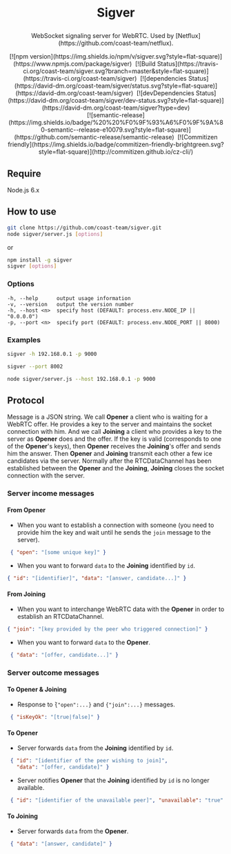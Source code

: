 # <p align="center">Sigver</p>
<p align="center">
WebSocket signaling server for WebRTC. Used by  [Netflux](https://github.com/coast-team/netflux).
<p>

<p align="center">
  [![npm version](https://img.shields.io/npm/v/sigver.svg?style=flat-square)](https://www.npmjs.com/package/sigver)&nbsp;
  [![Build Status](https://travis-ci.org/coast-team/sigver.svg?branch=master&style=flat-square)](https://travis-ci.org/coast-team/sigver)&nbsp;
  [![dependencies Status](https://david-dm.org/coast-team/sigver/status.svg?style=flat-square)](https://david-dm.org/coast-team/sigver)&nbsp;
  [![devDependencies Status](https://david-dm.org/coast-team/sigver/dev-status.svg?style=flat-square)](https://david-dm.org/coast-team/sigver?type=dev)<br />
  [![semantic-release](https://img.shields.io/badge/%20%20%F0%9F%93%A6%F0%9F%9A%80-semantic--release-e10079.svg?style=flat-square)](https://github.com/semantic-release/semantic-release)&nbsp;
  [![Commitizen friendly](https://img.shields.io/badge/commitizen-friendly-brightgreen.svg?style=flat-square)](http://commitizen.github.io/cz-cli/)
<p>

## Require
Node.js 6.x

## How to use
```sh
git clone https://github.com/coast-team/sigver.git
node sigver/server.js [options]
```

or

```sh
npm install -g sigver
sigver [options]
```
### Options
    -h, --help      output usage information
    -v, --version   output the version number
    -h, --host <n>  specify host (DEFAULT: process.env.NODE_IP || "0.0.0.0")
    -p, --port <n>  specify port (DEFAULT: process.env.NODE_PORT || 8000)

### Examples
```sh
sigver -h 192.168.0.1 -p 9000

sigver --port 8002

node sigver/server.js --host 192.168.0.1 -p 9000
```

## Protocol
Message is a JSON string. We call **Opener** a client who is waiting for
a WebRTC offer. He provides a key to the server and maintains the socket connection with him. And we call **Joining** a client who provides a key to the server as **Opener** does and the offer. If the key is valid (corresponds to one of the **Opener**'s keys), then **Opener** receives
the **Joining**'s offer and sends him the answer. Then **Opener** and **Joining**
transmit each other a few ice candidates via the server. Normally after the RTCDataChannel has been established between the **Opener** and the **Joining**, **Joining** closes the socket connection with the server.

### Server income messages
#### From **Opener**
- When you want to establish a connection with someone (you need to provide him the key and wait until he sends the `join` message to the server).
```json
 { "open": "[some unique key]" }
```
- When you want to forward `data` to the **Joining** identified by `id`.
```json
{ "id": "[identifier]", "data": "[answer, candidate...]" }
```


#### From **Joining**
- When you want to interchange WebRTC data with the **Opener** in order to establish an RTCDataChannel.
```json
{ "join": "[key provided by the peer who triggered connection]" }
```
- When you want to forward `data` to the **Opener**.
```json
 { "data": "[offer, candidate...]" }
```

### Server outcome messages
#### To **Opener** & **Joining**
- Response to ̀`{"open":...}` and `{"join":...}` messages.
```json
 { "isKeyOk": "[true|false]" }
```

#### To **Opener**
- Server forwards `data` from the **Joining** identified by `id`.
```json
 { "id": "[identifier of the peer wishing to join]",
   "data": "[offer, candidate]" }
```
- Server notifies **Opener** that the **Joining** identified by `id` is no longer available.
```json
 { "id": "[identifier of the unavailable peer]", "unavailable": "true" }
```

#### To **Joining**
- Server forwards `data` from the **Opener**.
```json
 { "data": "[answer, candidate]" }
```
